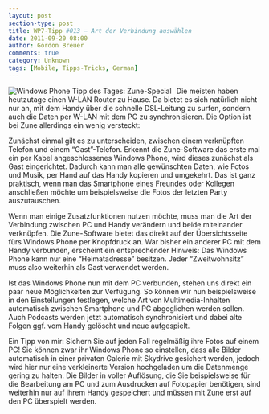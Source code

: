 ```yaml
---
layout: post
section-type: post
title: WP7-Tipp #013 – Art der Verbindung auswählen
date: 2011-09-20 08:00
author: Gordon Breuer
comments: true
category: Unknown
tags: [Mobile, Tipps-Tricks, German]
---
```

<p><img style="margin: 0px 10px 0px 0px; display: inline; float: left" title="" alt="Windows Phone Tipp des Tages: Zune-Special" align="left" src="http://anheledirwp.blob.core.windows.net/wordpress/2011/09/zune1.png" /></p>  <p>Die meisten haben heutzutage einen W-LAN Router zu Hause. Da bietet es sich natürlich nicht nur an, mit dem Handy über die schnelle DSL-Leitung zu surfen, sondern auch die Daten per W-LAN mit dem PC zu synchronisieren. Die Option ist bei Zune allerdings ein wenig versteckt:</p>  <p>Zunächst einmal gilt es zu unterscheiden, zwischen einem verknüpften Telefon und einem “Gast”-Telefon. Erkennt die Zune-Software das erste mal ein per Kabel angeschlossenes Windows Phone, wird dieses zunächst als Gast eingerichtet. Dadurch kann man alle gewünschten Daten, wie Fotos und Musik, per Hand auf das Handy kopieren und umgekehrt. Das ist ganz praktisch, wenn man das Smartphone eines Freundes oder Kollegen anschließen möchte um beispielsweise die Fotos der letzten Party auszutauschen.</p>  <p>Wenn man einige Zusatzfunktionen nutzen möchte, muss man die Art der Verbindung zwischen PC und Handy verändern und beide miteinander verknüpfen. Die Zune-Software bietet das direkt auf der Übersichtsseite fürs Windows Phone per Knopfdruck an. War bisher ein anderer PC mit dem Handy verbunden, erscheint ein entsprechender Hinweis: Das Windows Phone kann nur eine “Heimatadresse” besitzen. Jeder “Zweitwohnsitz” muss also weiterhin als Gast verwendet werden.</p>  <p>Ist das Windows Phone nun mit dem PC verbunden, stehen uns direkt ein paar neue Möglichkeiten zur Verfügung. So können wir nun beispielsweise in den Einstellungen festlegen, welche Art von Multimedia-Inhalten automatisch zwischen Smartphone und PC abgeglichen werden sollen. Auch Podcasts werden jetzt automatisch synchronisiert und dabei alte Folgen ggf. vom Handy gelöscht und neue aufgespielt.</p>  <p>Ein Tipp von mir: Sichern Sie auf jeden Fall regelmäßig ihre Fotos auf einem PC! Sie können zwar ihr Windows Phone so einstellen, dass alle Bilder automatisch in einer privaten Galerie mit Skydrive gesichert werden, jedoch wird hier nur eine verkleinerte Version hochgeladen um die Datenmenge gering zu halten. Die Bilder in voller Auflösung, die Sie beispielsweise für die Bearbeitung am PC und zum Ausdrucken auf Fotopapier benötigen, sind weiterhin nur auf ihrem Handy gespeichert und müssen mit Zune erst auf den PC überspielt werden.</p>
